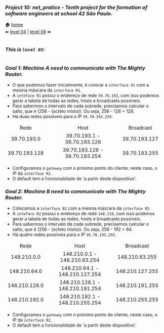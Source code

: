 ### _Project 10: net_pratice - Tenth project for the formation of software engineers at school 42 São Paulo._

🏠 [home](https://github.com/Vinicius-Santoro/42-formation-lvl2-10.net_pratice)<br>
⬅ [level 04](https://github.com/Vinicius-Santoro/42-formation-lvl2-10.net_pratice/blob/main/readmes/level04.md) | [level 06](https://github.com/Vinicius-Santoro/42-formation-lvl2-10.net_pratice/blob/main/readmes/level06.md) ➡
<h1></h1>

### _This is `level 05`:_


<h1></h1>


### _Goal 1: Machine A need to communicate with The Mighty Router._
- O que podemos fazer inicialmente, é colocar a `interface A1` com a mesma máscara da `interface R1`.
- A `inteface R1` possui o endereço de rede `39.70.193`, com isso podemos gerar a tabela de todas as redes, hosts e broadcasts possíveis.
- Para sabermos o intervalo de cada subrede, precisamos calcular o salto, que é (256 - (octeto misto)). Ou seja, 256 - 128 = 128.
- Há duas redes possíveis para o IP `39.70.193.255`.

<table>
    <thead>
        <tr>
            <td align="center">Rede</td>
            <td align="center">Host</td>
            <td align="center">Broadcast</td>
        </tr>
        <tr>
            <td align="center">39.70.193.0</td>
            <td align="center">39.70.193.1 - 39.70.193.126</td>
            <td align="center">39.70.193.127</td>
        </tr>
         <tr>
            <td align="center">39.70.193.128</td>
            <td align="center">39.70.193.129 - 39.70.193.254</td>
            <td align="center">39.70.193.255</td>
        </tr>
    </thead>
</table>

- Configuramos o `gateway` com o próximo ponto do cliente, neste caso, o IP da `interface R1`.
- O default tem a funcionalidade de 'a partir deste dispositivo'.

### _Goal 2: Machine B need to communicate with The Mighty Router._
- Colocamos a `interface B1` com a mesma máscara da `interface R2`.
- A `inteface R2` possui o endereço de rede `148.210`, com isso podemos gerar a tabela de todas as redes, hosts e broadcasts possíveis.
- Para sabermos o intervalo de cada subrede, precisamos calcular o salto, que é (256 - (octeto misto)). Ou seja, 256 - 192 = 64.
- Há quatro redes possíveis para o IP `39.70.193.255`.

<table>
    <thead>
        <tr>
            <td align="center">Rede</td>
            <td align="center">Host</td>
            <td align="center">Broadcast</td>
        </tr>
        <tr>
            <td align="center">148.210.0.0</td>
            <td align="center">148.210.0.1 - 148.210.63.254</td>
            <td align="center">	148.210.63.255</td>
        </tr>
         <tr>
            <td align="center">148.210.64.0</td>
            <td align="center">148.210.64.1 - 148.210.127.254</td>
            <td align="center">148.210.127.255</td>
        </tr>
        <tr>
            <td align="center">148.210.128.0</td>
            <td align="center">148.210.128.1 - 148.210.191.254</td>
            <td align="center">148.210.191.255</td>
        </tr>
         <tr>
            <td align="center">148.210.192.0</td>
            <td align="center">148.210.192.1 - 148.210.255.254</td>
            <td align="center">148.210.255.255</td>
        </tr>
    </thead>
</table>

- Configuramos o `gateway` com o próximo ponto do cliente, neste caso, o IP da `interface R2`.
- O default tem a funcionalidade de 'a partir deste dispositivo'.


